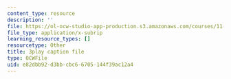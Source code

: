 ```yaml
---
content_type: resource
description: ''
file: https://ol-ocw-studio-app-production.s3.amazonaws.com/courses/11-384-malaysia-sustainable-cities-practicum-spring-2018/e82dbb92d3bbcbc66705144f39ac12a4_0oXquNdvAnk.srt
file_type: application/x-subrip
learning_resource_types: []
resourcetype: Other
title: 3play caption file
type: OCWFile
uid: e82dbb92-d3bb-cbc6-6705-144f39ac12a4
---
```

